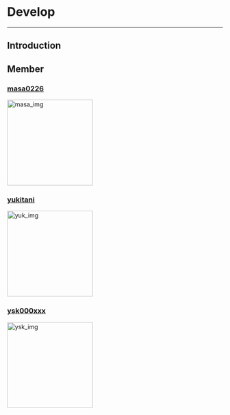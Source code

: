 # Develop
----------

## Introduction

## Member 
### [masa0226](https://github.com/masa0226)
<p><img src="https://avatars0.githubusercontent.com/u/8470189?v=3&s=460" alt="masa_img" title="masa_img" width="200" height="200"/></p>

### [yukitani](https://github.com/yukitani)
<p><img src="https://avatars1.githubusercontent.com/u/8470197?v=3&s=460" alt="yuk_img" title="yuk_img" width="200" height="200"/></p>

### [ysk000xxx](https://github.com/ysk000xxx)  
<p><img src="https://avatars2.githubusercontent.com/u/5351652?v=3&s=460" alt="ysk_img" title="ysk_img" width="200" height="200"/></p>
